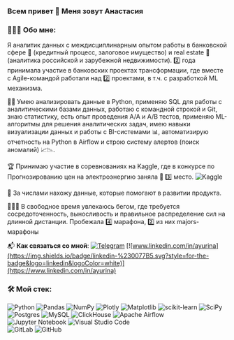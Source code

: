 ### Всем привет 👋 Меня зовут Анастасия

### 🧑🏼‍💻 Обо мне:   

Я аналитик данных с междисциплинарным опытом работы в банковской сфере 🏦 (кредитный процесс, залоговое имущество) и real estate 🏢(аналитика российской и зарубежной недвижимости). 2️⃣ года принимала участие в банковских проектах трансформации, где вместе с Agile-командой работали над 2️⃣ проектами, в т.ч. с разработкой ML механизма. 

🕵🏼 Умею анализировать данные в Python, применяю SQL для работы с аналитическими базами данных, работаю с командной строкой и Git, знаю статистику, есть опыт проведения A/A и A/B тестов, применяю ML-алгоритмы для решения аналитических задач, имею навыки визуализации данных и работы с BI-системами 📊, автоматизирую отчетность на Python в Airflow и строю систему алертов (поиск аномалий) 📈📉.

🏆 Принимаю участие в соревнованиях на Kaggle, где в конкурсе по Прогнозированию цен на электроэнергию заняла 🥉 3️⃣ место. ![Kaggle](https://img.shields.io/badge/Kaggle-00BFFF?style=for-the-badge&logo=kaggle&logoColor=white)

🔎 За числами нахожу данные, которые помогают в развитии продукта.

🏃🏼‍♀️ В свободное время увлекаюсь бегом, где требуется сосредоточенность, выносливость и правильное распределение сил на длинной дистанции. Пробежала 4️⃣ марафона, 2️⃣ из них majors-марафоны 

📬 __Как связаться со мной__: [![Telegram](https://img.shields.io/badge/Telegram-2CA5E0?style=for-the-badge&logo=telegram&logoColor=white)](https://t.me/yurina_anast)     [![www.linkedin.com/in/ayurina](https://img.shields.io/badge/linkedin-%230077B5.svg?style=for-the-badge&logo=linkedin&logoColor=white)](https://www.linkedin.com/in/ayurina)
    
    

### 🛠️ Мой стек:

![Python](https://img.shields.io/badge/python-3670A0?style=for-the-badge&logo=python&logoColor=ffdd54) ![Pandas](https://img.shields.io/badge/pandas-%23150458.svg?style=for-the-badge&logo=pandas&logoColor=white) ![NumPy](https://img.shields.io/badge/numpy-%23013243.svg?style=for-the-badge&logo=numpy&logoColor=white) ![Plotly](https://img.shields.io/badge/Plotly-%233F4F75.svg?style=for-the-badge&logo=plotly&logoColor=white) ![Matplotlib](https://img.shields.io/badge/Matplotlib-white.svg?style=for-the-badge&logo=Matplotlib&logoColor=blue) ![scikit-learn](https://img.shields.io/badge/scikit--learn-%23F7931E.svg?style=for-the-badge&logo=scikit-learn&logoColor=white) ![SciPy](https://img.shields.io/badge/SciPy-%230C55A5.svg?style=for-the-badge&logo=scipy&logoColor=%white)   
![Postgres](https://img.shields.io/badge/postgres-%23316192.svg?style=for-the-badge&logo=postgresql&logoColor=white) ![MySQL](https://img.shields.io/badge/mysql-4169E1.svg?style=for-the-badge&logo=mysql&logoColor=white)  ![ClickHouse](https://img.shields.io/badge/clickhouse-FFCC01.svg?style=for-the-badge&logo=clickhouse&logoColor=black)
![Apache Airflow](https://img.shields.io/badge/Apache%20Airflow-017CEE?style=for-the-badge&logo=Apache%20Airflow&logoColor=white)    
![Jupyter Notebook](https://img.shields.io/badge/jupyter-FF8C00.svg?style=for-the-badge&logo=jupyter&logoColor=white) ![Visual Studio Code](https://img.shields.io/badge/Visual%20Studio%20Code-0078d7.svg?style=for-the-badge&logo=visual-studio-code&logoColor=white)    
 ![GitLab](https://img.shields.io/badge/gitlab-%23181717.svg?style=for-the-badge&logo=gitlab&logoColor=red)  ![GitHub](https://img.shields.io/badge/github-%23121011.svg?style=for-the-badge&logo=github&logoColor=white)

